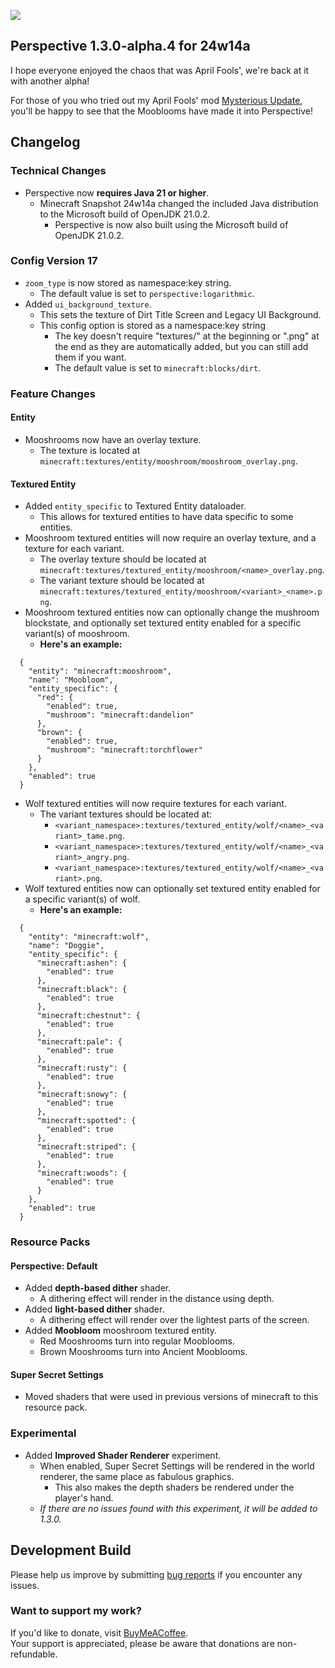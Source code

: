 ![](https://mclegoman.com/images/a/a7/Perspective_Development_Logo.png)  
## Perspective 1.3.0-alpha.4 for 24w14a
I hope everyone enjoyed the chaos that was April Fools', we're back at it with another alpha!  

For those of you who tried out my April Fools' mod [Mysterious Update](https://modrinth.com/mod/mclmaf2024), you'll be happy to see that the Mooblooms have made it into Perspective!  

## Changelog  
### Technical Changes  
- Perspective now **requires Java 21 or higher**.  
  - Minecraft Snapshot 24w14a changed the included Java distribution to the Microsoft build of OpenJDK 21.0.2.  
    - Perspective is now also built using the Microsoft build of OpenJDK 21.0.2.  
### Config Version 17  
- `zoom_type` is now stored as namespace:key string.  
  - The default value is set to `perspective:logarithmic`.  
- Added `ui_background_texture`.  
  - This sets the texture of Dirt Title Screen and Legacy UI Background.  
  - This config option is stored as a namespace:key string  
    - The key doesn't require "textures/" at the beginning or ".png" at the end as they are automatically added, but you can still add them if you want.  
    - The default value is set to `minecraft:blocks/dirt`.  
### Feature Changes  
#### Entity  
- Mooshrooms now have an overlay texture.
  - The texture is located at `minecraft:textures/entity/mooshroom/mooshroom_overlay.png`.  
#### Textured Entity  
- Added `entity_specific` to Textured Entity dataloader.  
  - This allows for textured entities to have data specific to some entities.  
- Mooshroom textured entities will now require an overlay texture, and a texture for each variant.  
  - The overlay texture should be located at `minecraft:textures/textured_entity/mooshroom/<name>_overlay.png`.  
  - The variant texture should be located at `minecraft:textures/textured_entity/mooshroom/<variant>_<name>.png`.  
- Mooshroom textured entities now can optionally change the mushroom blockstate, and optionally set textured entity enabled for a specific variant(s) of mooshroom.  
  - **Here's an example:**  
```
  {
    "entity": "minecraft:mooshroom",
    "name": "Moobloom",
    "entity_specific": {
      "red": {
        "enabled": true,
        "mushroom": "minecraft:dandelion"
      },
      "brown": {
        "enabled": true,
        "mushroom": "minecraft:torchflower"
      }
    },
    "enabled": true
  }
```
- Wolf textured entities will now require textures for each variant.  
  - The variant textures should be located at:  
    - `<variant_namespace>:textures/textured_entity/wolf/<name>_<variant>_tame.png`.  
    - `<variant_namespace>:textures/textured_entity/wolf/<name>_<variant>_angry.png`.  
    - `<variant_namespace>:textures/textured_entity/wolf/<name>_<variant>.png`.  
- Wolf textured entities now can optionally set textured entity enabled for a specific variant(s) of wolf.  
  - **Here's an example:**  
```
  {
    "entity": "minecraft:wolf",
    "name": "Doggie",
    "entity_specific": {
      "minecraft:ashen": {
        "enabled": true
      },
      "minecraft:black": {
        "enabled": true
      },
      "minecraft:chestnut": {
        "enabled": true
      },
      "minecraft:pale": {
        "enabled": true
      },
      "minecraft:rusty": {
        "enabled": true
      },
      "minecraft:snowy": {
        "enabled": true
      },
      "minecraft:spotted": {
        "enabled": true
      },
      "minecraft:striped": {
        "enabled": true
      },
      "minecraft:woods": {
        "enabled": true
      }
    },
    "enabled": true
  }
```
### Resource Packs  
#### Perspective: Default  
- Added **depth-based dither** shader.  
  - A dithering effect will render in the distance using depth.  
- Added **light-based dither** shader.  
  - A dithering effect will render over the lightest parts of the screen.  
- Added **Moobloom** mooshroom textured entity.  
  - Red Mooshrooms turn into regular Mooblooms.  
  - Brown Mooshrooms turn into Ancient Mooblooms.  
#### Super Secret Settings  
- Moved shaders that were used in previous versions of minecraft to this resource pack.  
### Experimental  
- Added **Improved Shader Renderer** experiment.  
  - When enabled, Super Secret Settings will be rendered in the world renderer, the same place as fabulous graphics.   
    - This also makes the depth shaders be rendered under the player's hand.  
  - *If there are no issues found with this experiment, it will be added to 1.3.0.*  

## Development Build  
Please help us improve by submitting [bug reports](https://github.com/MCLegoMan/Perspective/issues) if you encounter any issues.  

### Want to support my work?  
If you'd like to donate, visit [BuyMeACoffee](https://www.buymeacoffee.com/mclegoman).  
Your support is appreciated, please be aware that donations are non-refundable.  